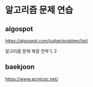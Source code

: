 # 알고리즘 문제 연습

## algospot
https://algospot.com/judge/problem/list/

알고리즘 문제 해결 전략 1, 2


## baekjoon
https://www.acmicpc.net/


## 